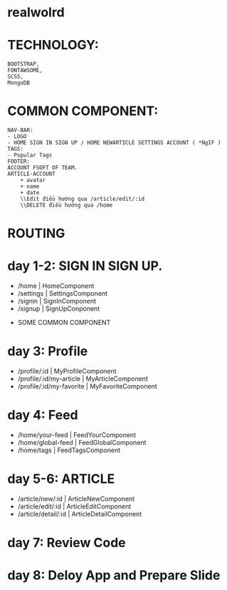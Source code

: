 # realwolrd
# TECHNOLOGY: 
	BOOTSTRAP,
	FONTAWSOME,
	SCSS,
	MongoDB
# COMMON COMPONENT: 
	NAV-BAR:
	- LOGO 
	- HOME SIGN IN SIGN UP / HOME NEWARTICLE SETTINGS ACCOUNT ( *NgIF ) 
	TAGS: 
	- Popular Tags
	FOOTER:
	ACCOUNT FSOFT OF TEAM.
	ARTICLE-ACCOUNT
		+ avatar
		+ name
		+ date
		\\Edit điều hướng qua /article/edit/:id
		\\DELETE điều hướng qua /home
# ROUTING
# day 1-2: SIGN IN SIGN UP.
- /home | HomeComponent
- /settings | SettingsComponent
- /signin | SignInComponent
- /signup | SignUpConponent
* SOME COMMON COMPONENT
# day 3: Profile
- /profile/:id | MyProfileComponent
- /profile/:id/my-article | MyArticleComponent
- /profile/:id/my-favorite | MyFavoriteComponent
# day 4: Feed
- /home/your-feed | FeedYourComponent
- /home/global-feed | FeedGlobalComponent
- /home/tags | FeedTagsComponent
# day 5-6: ARTICLE
- /article/new/:id | ArticleNewComponent
- /article/edit/:id | ArticleEditComponent
- /article/detail/:id | ArticleDetailComponent
# day 7: Review Code
# day 8: Deloy App and Prepare Slide

